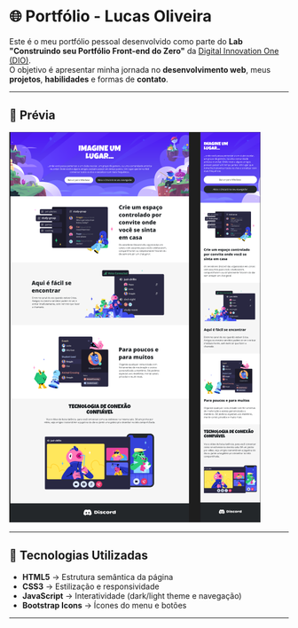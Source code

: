 # 🌐 Portfólio - Lucas Oliveira

Este é o meu portfólio pessoal desenvolvido como parte do **Lab "Construindo seu Portfólio Front-end do Zero"** da [Digital Innovation One (DIO)](https://www.dio.me/).  
O objetivo é apresentar minha jornada no **desenvolvimento web**, meus **projetos**, **habilidades** e formas de **contato**.

---

## 📸 Prévia

![Capa do Portfólio](./assets/images/projects/Projeto%20-%20Clonando%20o%20Discord.png)

---

## 🚀 Tecnologias Utilizadas

- **HTML5** → Estrutura semântica da página  
- **CSS3** → Estilização e responsividade  
- **JavaScript** → Interatividade (dark/light theme e navegação)  
- **Bootstrap Icons** → Ícones do menu e botões  

---


